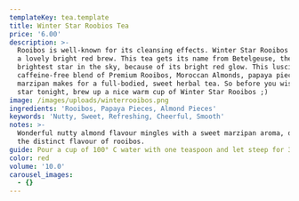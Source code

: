 ```yaml
---
templateKey: tea.template
title: Winter Star Roobios Tea
price: '6.00'
description: >-
  Rooibos is well-known for its cleansing effects. Winter Star Rooibos produces
  a lovely bright red brew. This tea gets its name from Betelgeuse, the ninth
  brightest star in the sky, because of its bright red glow. This luscious,
  caffeine-free blend of Premium Rooibos, Moroccan Almonds, papaya pieces and
  marzipan makes for a full-bodied, sweet herbal tea. So before you wish upon a
  star tonight, brew up a nice warm cup of Winter Star Rooibos ;)
image: /images/uploads/winterrooibos.png
ingredients: 'Rooibos, Papaya Pieces, Almond Pieces'
keywords: 'Nutty, Sweet, Refreshing, Cheerful, Smooth'
notes: >-
  Wonderful nutty almond flavour mingles with a sweet marzipan aroma, deepening
  the distinct flavour of rooibos.
guide: Pour a cup of 100° C water with one teaspoon and let steep for 3-7 minutes.
color: red
volume: '10.0'
carousel_images:
  - {}
---
```


